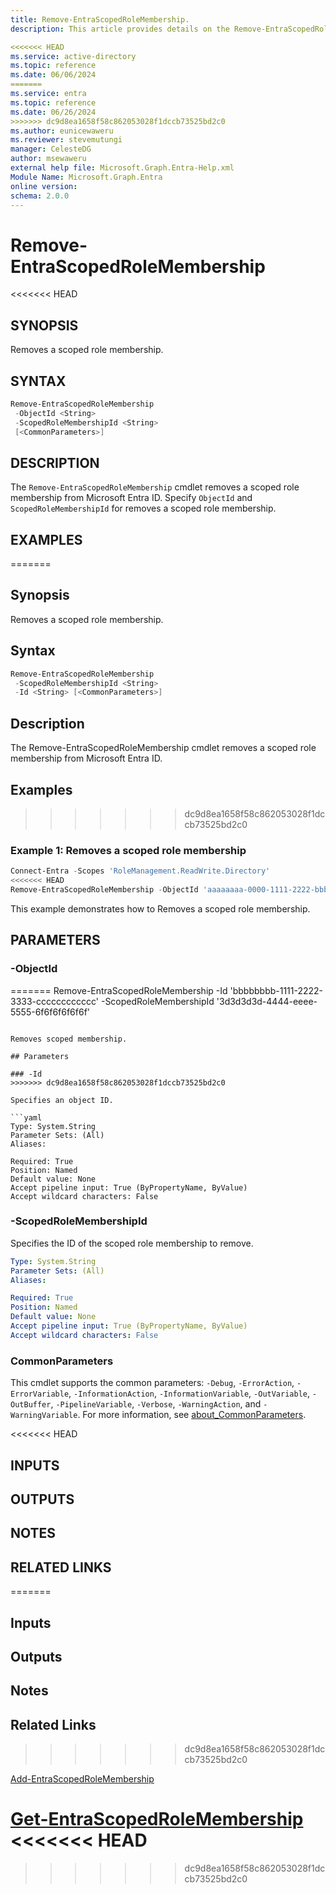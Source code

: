 ```yaml
---
title: Remove-EntraScopedRoleMembership.
description: This article provides details on the Remove-EntraScopedRoleMembership command.

<<<<<<< HEAD
ms.service: active-directory
ms.topic: reference
ms.date: 06/06/2024
=======
ms.service: entra
ms.topic: reference
ms.date: 06/26/2024
>>>>>>> dc9d8ea1658f58c862053028f1dccb73525bd2c0
ms.author: eunicewaweru
ms.reviewer: stevemutungi
manager: CelesteDG
author: msewaweru
external help file: Microsoft.Graph.Entra-Help.xml
Module Name: Microsoft.Graph.Entra
online version:
schema: 2.0.0
---
```


# Remove-EntraScopedRoleMembership

<<<<<<< HEAD
## SYNOPSIS

Removes a scoped role membership.

## SYNTAX

```powershell
Remove-EntraScopedRoleMembership 
 -ObjectId <String> 
 -ScopedRoleMembershipId <String> 
 [<CommonParameters>]
```

## DESCRIPTION

The `Remove-EntraScopedRoleMembership` cmdlet removes a scoped role membership from Microsoft Entra ID. Specify `ObjectId` and `ScopedRoleMembershipId` for removes a scoped role membership.

## EXAMPLES
=======
## Synopsis

Removes a scoped role membership.

## Syntax

```powershell
Remove-EntraScopedRoleMembership 
 -ScopedRoleMembershipId <String> 
 -Id <String> [<CommonParameters>]
```

## Description
The Remove-EntraScopedRoleMembership cmdlet removes a scoped role membership from Microsoft Entra ID.

## Examples
>>>>>>> dc9d8ea1658f58c862053028f1dccb73525bd2c0

### Example 1: Removes a scoped role membership

```powershell
Connect-Entra -Scopes 'RoleManagement.ReadWrite.Directory'
<<<<<<< HEAD
Remove-EntraScopedRoleMembership -ObjectId 'aaaaaaaa-0000-1111-2222-bbbbbbbbbbbb' -ScopedRoleMembershipId 'bbbbbbbb-1111-2222-3333-cccccccccccc'
```

This example demonstrates how to Removes a scoped role membership.

## PARAMETERS

### -ObjectId
=======
Remove-EntraScopedRoleMembership -Id 'bbbbbbbb-1111-2222-3333-cccccccccccc' -ScopedRoleMembershipId '3d3d3d3d-4444-eeee-5555-6f6f6f6f6f6f'
```

Removes scoped membership.

## Parameters

### -Id
>>>>>>> dc9d8ea1658f58c862053028f1dccb73525bd2c0

Specifies an object ID.

```yaml
Type: System.String
Parameter Sets: (All)
Aliases:

Required: True
Position: Named
Default value: None
Accept pipeline input: True (ByPropertyName, ByValue)
Accept wildcard characters: False
```

### -ScopedRoleMembershipId

Specifies the ID of the scoped role membership to remove.

```yaml
Type: System.String
Parameter Sets: (All)
Aliases:

Required: True
Position: Named
Default value: None
Accept pipeline input: True (ByPropertyName, ByValue)
Accept wildcard characters: False
```

### CommonParameters

This cmdlet supports the common parameters: `-Debug`, `-ErrorAction`, `-ErrorVariable`, `-InformationAction`, `-InformationVariable`, `-OutVariable`, `-OutBuffer`, `-PipelineVariable`, `-Verbose`, `-WarningAction`, and `-WarningVariable`. For more information, see [about_CommonParameters](https://go.microsoft.com/fwlink/?LinkID=113216).

<<<<<<< HEAD
## INPUTS

## OUTPUTS

## NOTES

## RELATED LINKS
=======
## Inputs

## Outputs

## Notes

## Related Links
>>>>>>> dc9d8ea1658f58c862053028f1dccb73525bd2c0

[Add-EntraScopedRoleMembership](Add-EntraScopedRoleMembership.md)

[Get-EntraScopedRoleMembership](Get-EntraScopedRoleMembership.md)
<<<<<<< HEAD
=======

>>>>>>> dc9d8ea1658f58c862053028f1dccb73525bd2c0
